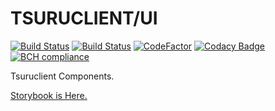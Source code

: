 # TSURUCLIENT/UI

[![Build Status](https://travis-ci.org/tsuruclient/ui.svg?branch=master)](https://travis-ci.org/tsuruclient/ui)
[![Build Status](https://travis-ci.com/tsuruclient/ui.svg?branch=master)](https://travis-ci.com/tsuruclient/ui)
[![CodeFactor](https://www.codefactor.io/repository/github/tsuruclient/ui/badge)](https://www.codefactor.io/repository/github/tsuruclient/ui)
[![Codacy Badge](https://api.codacy.com/project/badge/Grade/ac3d5d0bb9b94489842997ba2c42cdbe)](https://www.codacy.com/app/FirstStar/ui?utm_source=github.com&amp;utm_medium=referral&amp;utm_content=tsuruclient/ui&amp;utm_campaign=Badge_Grade)
[![BCH compliance](https://bettercodehub.com/edge/badge/tsuruclient/ui?branch=master)](https://bettercodehub.com/)

  
Tsuruclient Components.

[Storybook is Here.](https://tsuruclient.github.io/ui/)
